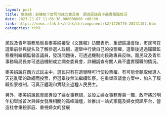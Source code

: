 ```yaml
---
layout: post
title: 麥美娟：新機制下當局可成立委員會　調查區議員不盡責履職情況
date: 2023-11-07 11:06:38.000000000 +08:00
link: https://news.rthk.hk/rthk/ch/component/k2/1726776-20231107.htm
categories: rthk
---
```


民政及青年事務局局長麥美娟接受《文匯報》訪問表示，重塑區議會後，市民可在選舉前參與提名及了解參選人政綱，選舉中行使自己的投票權，選舉後通過履職監察機制繼續監督區議員，發現問題後，可透過機制向民政專員反映。而民政及青年事務局局長亦可透過機制成立調查委員會，詳細調查有關人員不盡責履職的情況。

麥美娟說在西方式民主中，選民只有在選舉時可行使投票權，有可能會聽取候選人天花亂墜的政綱而投票，但選舉後無法繼續監察。在重塑區議會方案中，加入了履職監察機制，可真正體現和實踐全過程人民民主。

另外，麥美娟說民青局專設了婦女事務組，並設立婦女事務專員一職，政府將於明年初舉辦首次與婦女發展相關的高峰論壇，並推出一站式家庭及婦女資訊平台，營造社會重視家庭、重視婦女的發展
